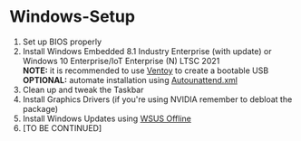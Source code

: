 # Windows-Setup

1. Set up BIOS properly
2. Install Windows Embedded 8.1 Industry Enterprise (with update) or Windows 10 Enterprise/IoT Enterprise (N) LTSC 2021<br>**NOTE:** it is recommended to use [Ventoy](https://github.com/ventoy/Ventoy) to create a bootable USB<br>**OPTIONAL:** automate installation using [Autounattend.xml](https://docs.microsoft.com/en-us/windows-hardware/manufacture/desktop/automate-windows-setup)
3. Clean up and tweak the Taskbar
4. Install Graphics Drivers (if you're using NVIDIA remember to debloat the package)
5. Install Windows Updates using [WSUS Offline](https://www.wsusoffline.net)
6. [TO BE CONTINUED]
